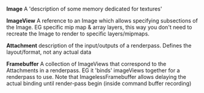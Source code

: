 **Image**
A 'description of some memory dedicated for textures'

**ImageView**
A reference to an Image which allows specifying subsections of the Image. EG specific mip map & array layers, this way you don't need to recreate the Image to render to specific layers/mipmaps. 

**Attachment**
description of the input/outputs of a renderpass. Defines the layout/format, not any actual data 

**Framebuffer**
A collection of ImageViews that correspond to the Attachments in a renderpass. EG it 'binds' imageViews together for a renderpass to use. Note that ImagelessFramebuffer allows delaying the actual binding until render-pass begin (inside command buffer recording)

